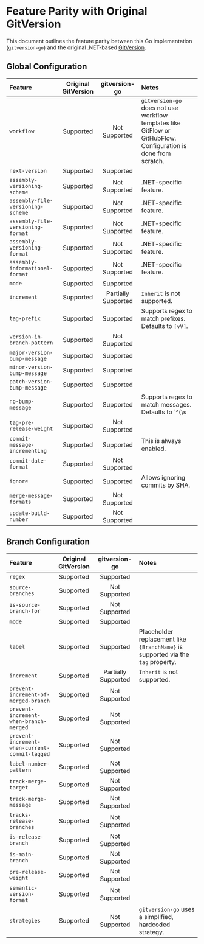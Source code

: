 # Feature Parity with Original GitVersion

This document outlines the feature parity between this Go implementation (`gitversion-go`) and the original .NET-based [GitVersion](https://gitversion.net/).

## Global Configuration

| Feature | Original GitVersion | gitversion-go | Notes |
| :--- | :---: | :---: | :--- |
| `workflow` | Supported | Not Supported | `gitversion-go` does not use workflow templates like GitFlow or GitHubFlow. Configuration is done from scratch. |
| `next-version` | Supported | Supported |  |
| `assembly-versioning-scheme` | Supported | Not Supported | .NET-specific feature. |
| `assembly-file-versioning-scheme` | Supported | Not Supported | .NET-specific feature. |
| `assembly-file-versioning-format` | Supported | Not Supported | .NET-specific feature. |
| `assembly-versioning-format` | Supported | Not Supported | .NET-specific feature. |
| `assembly-informational-format` | Supported | Not Supported | .NET-specific feature. |
| `mode` | Supported | Supported |  |
| `increment` | Supported | Partially Supported | `Inherit` is not supported. |
| `tag-prefix` | Supported | Supported | Supports regex to match prefixes. Defaults to `[vV]`. |
| `version-in-branch-pattern` | Supported | Not Supported |  |
| `major-version-bump-message` | Supported | Supported |  |
| `minor-version-bump-message` | Supported | Supported |  |
| `patch-version-bump-message` | Supported | Supported |  |
| `no-bump-message` | Supported | Supported | Supports regex to match messages. Defaults to `^(\\s|\\S)*?(\\+semver:\\s?(none|skip))`. |
| `tag-pre-release-weight` | Supported | Not Supported |  |
| `commit-message-incrementing` | Supported | Supported | This is always enabled. |
| `commit-date-format` | Supported | Not Supported |  |
| `ignore` | Supported | Supported | Allows ignoring commits by SHA. |
| `merge-message-formats` | Supported | Not Supported |  |
| `update-build-number` | Supported | Not Supported |  |

## Branch Configuration

| Feature | Original GitVersion | gitversion-go | Notes |
| :--- | :---: | :---: | :--- |
| `regex` | Supported | Supported |  |
| `source-branches` | Supported | Not Supported |  |
| `is-source-branch-for` | Supported | Not Supported |  |
| `mode` | Supported | Supported |  |
| `label` | Supported | Supported | Placeholder replacement like `{BranchName}` is supported via the `tag` property. |
| `increment` | Supported | Partially Supported | `Inherit` is not supported. |
| `prevent-increment-of-merged-branch` | Supported | Not Supported |  |
| `prevent-increment-when-branch-merged` | Supported | Not Supported |  |
| `prevent-increment-when-current-commit-tagged` | Supported | Not Supported |  |
| `label-number-pattern` | Supported | Not Supported |  |
| `track-merge-target` | Supported | Not Supported |  |
| `track-merge-message` | Supported | Not Supported |  |
| `tracks-release-branches` | Supported | Not Supported |  |
| `is-release-branch` | Supported | Not Supported |  |
| `is-main-branch` | Supported | Not Supported |  |
| `pre-release-weight` | Supported | Not Supported |  |
| `semantic-version-format` | Supported | Not Supported |  |
| `strategies` | Supported | Not Supported | `gitversion-go` uses a simplified, hardcoded strategy. |
